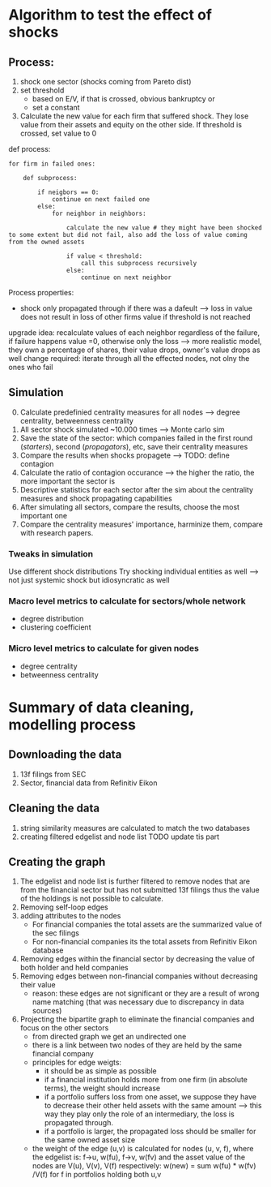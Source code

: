 # Algorithm to test the effect of shocks

## Process:
1. shock one sector (shocks coming from Pareto dist)
2. set threshold 
    * based on E/V, if that is crossed, obvious bankruptcy or
    * set a constant
3. Calculate the new value for each firm that suffered shock. They lose value from their assets and equity on the other side. If threshold is crossed, set value to 0
   
def process:

    for firm in failed ones:

        def subprocess:

            if neigbors == 0:
                continue on next failed one
            else:
                for neighbor in neighbors:

                    calculate the new value # they might have been shocked to some extent but did not fail, also add the loss of value coming from the owned assets
                    
                    if value < threshold:
                        call this subprocess recursively
                    else:
                        continue on next neighbor

Process properties:
* shock only propagated through if there was a dafeult --> loss in value does not result in loss of other firms value if threshold is not reached

upgrade idea: recalculate values of each neighbor regardless of the failure, if failure happens value =0, otherwise only the loss --> more realistic model, they own a percentage of shares, their value drops, owner's value drops as well
change required: iterate through all the effected nodes, not olny the ones who fail

## Simulation
0. Calculate predefinied centrality measures for all nodes --> degree centrality, betweenness centrality
1. All sector shock simulated ~10.000 times --> Monte carlo sim
2. Save the state of the sector: which companies failed in the first round (*starters*), second (*propagators*), etc, save their centrality measures
3. Compare the results when shocks propagete --> TODO: define contagion
4. Calculate the ratio of contagion occurance --> the higher the ratio, the more important the sector is
5. Descriptive statistics for each sector after the sim about the centrality measures and shock propagating capabilities
6. After simulating all sectors, compare the results, choose the most important one
7. Compare the centrality measures' importance, harminize them, compare with research papers.

### Tweaks in simulation
Use different shock distributions
Try shocking individual entities as well --> not just systemic shock but idiosyncratic as well

### Macro level metrics to calculate for sectors/whole network
* degree distribution
* clustering coefficient

### Micro level metrics to calculate for given nodes
* degree centrality
* betweenness centrality


# Summary of data cleaning, modelling process
## Downloading the data
1. 13f filings from SEC
2. Sector, financial data from Refinitiv Eikon

## Cleaning the data
1. string similarity measures are calculated to match the two databases
2. creating filtered edgelist and node list 
TODO update tis part

## Creating the graph
1. The edgelist and node list is further filtered to remove nodes that are from
the financial sector but has not submitted 13f filings thus the value of the holdings is not possible to calculate.
2. Removing self-loop edges
3. adding attributes to the nodes
    - For financial companies the total assets are the summarized value of the sec filings
    - For non-financial companies its the total assets from Refinitiv Eikon database
4. Removing edges within the financial sector by decreasing the value of both holder and held companies
5. Removing edges between non-financial companies without decreasing their value
    - reason: these edges are not significant or they are a result of wrong name matching (that was necessary due to discrepancy in data sources)
6. Projecting the bipartite graph to eliminate the financial companies and focus on the other sectors
    - from directed graph we get an undirected one
    - there is a link between two nodes of they are held by the same financial company
    - principles for edge weigts:
        - it should be as simple as possible
        - if a financial institution holds more from one firm (in absolute terms), the weight should increase
        - if a portfolio suffers loss from one asset, we suppose they have to decrease their other held assets with the same amount --> this way they play only the role of an intermediary, the loss is propagated through.
        - if a portfolio is larger, the propagated loss should be smaller for the same owned asset size
    - the weight of the edge (u,v) is calculated for nodes (u, v, f), where the edgelist is: f->u, w(fu), f->v, w(fv) and the asset value of the nodes are V(u), V(v), V(f) respectively: w(new) = sum w(fu) * w(fv) /V(f) for f in portfolios holding both u,v